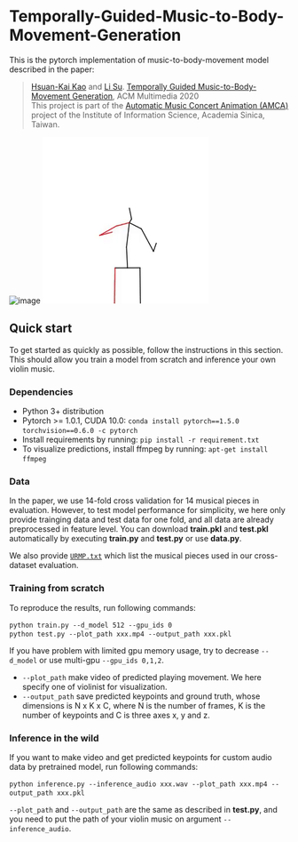 # Temporally-Guided-Music-to-Body-Movement-Generation
This is the pytorch implementation of music-to-body-movement model described in the paper:  

>[Hsuan-Kai Kao](https://hsuankai.wixsite.com/website) and [Li Su](https://www.iis.sinica.edu.tw/pages/lisu/index_en.html). [Temporally Guided Music-to-Body-Movement Generation](https://arxiv.org/pdf/2009.08015.pdf), ACM Multimedia 2020  
This project is part of the [Automatic Music Concert Animation (AMCA)](https://sites.google.com/view/mctl/research/automatic-music-concert-animation) project of the Institute of Information Science, Academia Sinica, Taiwan.

![image](https://github.com/hsuankai/Temporally-Guided-Music-to-Body-Movement-Generation/blob/master/demo_animation.gif)
![image](https://github.com/hsuankai/Temporally-Guided-Music-to-Body-Movement-Generation/blob/master/demo_skeleton.gif)

## Quick start
To get started as quickly as possible, follow the instructions in this section. This should allow you train a model from scratch and inference your own violin music.

### Dependencies
- Python 3+ distribution
- Pytorch >= 1.0.1, CUDA 10.0: `conda install pytorch==1.5.0 torchvision==0.6.0 -c pytorch`
- Install requirements by running: `pip install -r requirement.txt`
- To visualize predictions, install ffmpeg by running: `apt-get install ffmpeg`

### Data
In the paper, we use 14-fold cross validation for 14 musical pieces in evaluation. However, to test model performance for simplicity, we here only provide trainging data and test data for one fold, and all data are already preprocessed in feature level. You can download **train.pkl** and **test.pkl** automatically by executing **train.py** and **test.py** or use **data.py**.

We also provide [`URMP.txt`](https://github.com/hsuankai/Temporally-Guided-Music-to-Body-Movement-Generation/blob/master/data/URMP.txt) which list the musical pieces used in our cross-dataset evaluation.

### Training from scratch
To reproduce the results, run following commands:
```
python train.py --d_model 512 --gpu_ids 0
python test.py --plot_path xxx.mp4 --output_path xxx.pkl
```
If you have problem with limited gpu memory usage, try to decrease `--d_model` or use multi-gpu `--gpu_ids 0,1,2`.
- `--plot_path` make video of predicted playing movement. We here specify one of violinist for visualization.
- `--output_path` save predicted keypoints and ground truth, whose dimensions is N x K x C, where N is the number of frames, K is the number of keypoints and C is three axes x, y and z.

### Inference in the wild
If you want to make video and get predicted keypoints for custom audio data by pretrained model, run following commands:
```
python inference.py --inference_audio xxx.wav --plot_path xxx.mp4 --output_path xxx.pkl
```
`--plot_path` and `--output_path` are the same as described in **test.py**, and you need to put the path of your violin music on argument `--inference_audio`.
